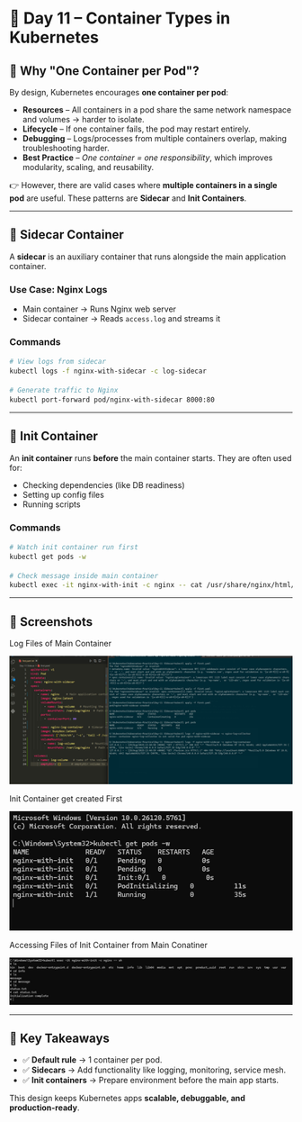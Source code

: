 # 📘 Day 11 – Container Types in Kubernetes

## 🔹 Why "One Container per Pod"?

By design, Kubernetes encourages **one container per pod**:

* **Resources** – All containers in a pod share the same network namespace and volumes → harder to isolate.
* **Lifecycle** – If one container fails, the pod may restart entirely.
* **Debugging** – Logs/processes from multiple containers overlap, making troubleshooting harder.
* **Best Practice** – *One container = one responsibility*, which improves modularity, scaling, and reusability.

👉 However, there are valid cases where **multiple containers in a single pod** are useful. These patterns are **Sidecar** and **Init Containers**.

---

## 🔹 Sidecar Container

A **sidecar** is an auxiliary container that runs alongside the main application container.

### Use Case: Nginx Logs

* Main container → Runs Nginx web server
* Sidecar container → Reads `access.log` and streams it


### Commands

```bash
# View logs from sidecar
kubectl logs -f nginx-with-sidecar -c log-sidecar

# Generate traffic to Nginx
kubectl port-forward pod/nginx-with-sidecar 8000:80
```

---

## 🔹 Init Container

An **init container** runs **before** the main container starts.
They are often used for:

* Checking dependencies (like DB readiness)
* Setting up config files
* Running scripts


### Commands

```bash
# Watch init container run first
kubectl get pods -w

# Check message inside main container
kubectl exec -it nginx-with-init -c nginx -- cat /usr/share/nginx/html/message
```
---

## 📸 Screenshots

Log Files of Main Container

![Log Files](./screenshot/Screenshot1.png)

Init Container get created First

![Init Container](./screenshot/Screenshot2.png)

Accessing Files of Init Container from Main Conatiner 

![Files](./screenshot/Screenshot3.png)


---

## 🔹 Key Takeaways

* ✅ **Default rule** → 1 container per pod.
* ✅ **Sidecars** → Add functionality like logging, monitoring, service mesh.
* ✅ **Init containers** → Prepare environment before the main app starts.

This design keeps Kubernetes apps **scalable, debuggable, and production-ready**.
